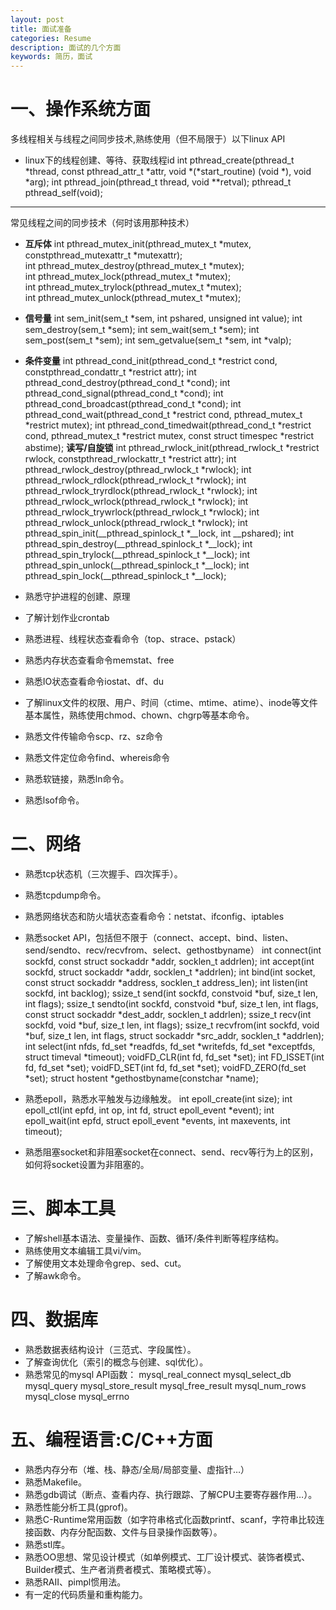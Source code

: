 ```yaml
---
layout: post
title: 面试准备
categories: Resume
description: 面试的几个方面
keywords: 简历，面试
---
```


# 一、操作系统方面

多线程相关与线程之间同步技术,熟练使用（但不局限于）以下linux API
* linux下的线程创建、等待、获取线程id
int pthread_create(pthread_t *thread, const pthread_attr_t *attr, void *(*start_routine) (void *), void *arg);
int pthread_join(pthread_t thread, void **retval);
pthread_t pthread_self(void);

-------

常见线程之间的同步技术（何时该用那种技术）
* **互斥体**
int pthread_mutex_init(pthread_mutex_t *mutex, constpthread_mutexattr_t *mutexattr);  
int pthread_mutex_destroy(pthread_mutex_t *mutex);  
int pthread_mutex_lock(pthread_mutex_t *mutex);  
int pthread_mutex_trylock(pthread_mutex_t *mutex);  
int pthread_mutex_unlock(pthread_mutex_t *mutex); 
* **信号量**
int sem_init(sem_t *sem, int pshared, unsigned int  value);
int sem_destroy(sem_t *sem);
int sem_wait(sem_t *sem); 
int sem_post(sem_t *sem);
int sem_getvalue(sem_t *sem, int *valp);
* **条件变量**
int pthread_cond_init(pthread_cond_t *restrict cond, constpthread_condattr_t *restrict attr);
int pthread_cond_destroy(pthread_cond_t *cond);
int pthread_cond_signal(pthread_cond_t *cond);
int pthread_cond_broadcast(pthread_cond_t *cond);
int pthread_cond_wait(pthread_cond_t *restrict cond, pthread_mutex_t *restrict mutex);
int pthread_cond_timedwait(pthread_cond_t *restrict cond, pthread_mutex_t *restrict mutex, const struct timespec *restrict abstime);
**读写/自旋锁**
 int pthread_rwlock_init(pthread_rwlock_t *restrict rwlock, constpthread_rwlockattr_t *restrict attr);
 int pthread_rwlock_destroy(pthread_rwlock_t *rwlock);
 int pthread_rwlock_rdlock(pthread_rwlock_t *rwlock);
 int pthread_rwlock_tryrdlock(pthread_rwlock_t *rwlock);
 int pthread_rwlock_wrlock(pthread_rwlock_t *rwlock);
 int pthread_rwlock_trywrlock(pthread_rwlock_t *rwlock);
 int pthread_rwlock_unlock(pthread_rwlock_t *rwlock);
int pthread_spin_init(__pthread_spinlock_t *__lock, int  __pshared);
int pthread_spin_destroy(__pthread_spinlock_t *__lock);
int pthread_spin_trylock(__pthread_spinlock_t *__lock);
int pthread_spin_unlock(__pthread_spinlock_t *__lock);
int pthread_spin_lock(__pthread_spinlock_t *__lock);

* 熟悉守护进程的创建、原理
* 了解计划作业crontab
* 熟悉进程、线程状态查看命令（top、strace、pstack）
* 熟悉内存状态查看命令memstat、free
* 熟悉IO状态查看命令iostat、df、du
* 了解linux文件的权限、用户、时间（ctime、mtime、atime）、inode等文件基本属性，熟练使用chmod、chown、chgrp等基本命令。
* 熟悉文件传输命令scp、rz、sz命令
* 熟悉文件定位命令find、whereis命令
* 熟悉软链接，熟悉ln命令。
* 熟悉lsof命令。

# 二、网络

* 熟悉tcp状态机（三次握手、四次挥手）。

* 熟悉tcpdump命令。

* 熟悉网络状态和防火墙状态查看命令：netstat、ifconfig、iptables

* 熟悉socket API，包括但不限于（connect、accept、bind、listen、send/sendto、recv/recvfrom、select、gethostbyname）
 int connect(int  sockfd, const struct sockaddr *addr, socklen_t addrlen);
 int accept(int  sockfd, struct sockaddr *addr, socklen_t *addrlen);
 int bind(int  socket, const struct sockaddr *address, socklen_t address_len);
 int listen(int  sockfd, int  backlog);
 ssize_t send(int  sockfd, constvoid *buf, size_t len, int  flags);
 ssize_t sendto(int  sockfd, constvoid *buf, size_t len, int  flags, const struct sockaddr *dest_addr, socklen_t addrlen);
 ssize_t recv(int  sockfd, void *buf, size_t len, int  flags);
 ssize_t recvfrom(int  sockfd, void *buf, size_t len, int  flags, struct sockaddr *src_addr, socklen_t *addrlen);
 int select(int  nfds, fd_set *readfds, fd_set *writefds, fd_set *exceptfds, struct timeval *timeout);
voidFD_CLR(int  fd, fd_set *set);
int   FD_ISSET(int  fd, fd_set *set);
voidFD_SET(int  fd, fd_set *set);
voidFD_ZERO(fd_set *set);
struct hostent *gethostbyname(constchar *name);

* 熟悉epoll，熟悉水平触发与边缘触发。
int epoll_create(int  size);
int epoll_ctl(int  epfd, int  op, int  fd, struct epoll_event *event);
int epoll_wait(int  epfd, struct epoll_event *events, int  maxevents, int  timeout);

* 熟悉阻塞socket和非阻塞socket在connect、send、recv等行为上的区别，如何将socket设置为非阻塞的。

# 三、脚本工具

* 了解shell基本语法、变量操作、函数、循环/条件判断等程序结构。
* 熟练使用文本编辑工具vi/vim。
* 了解使用文本处理命令grep、sed、cut。
* 了解awk命令。

# 四、数据库

* 熟悉数据表结构设计（三范式、字段属性）。
* 了解查询优化（索引的概念与创建、sql优化）。
* 熟悉常见的mysql API函数：
mysql_real_connect
mysql_select_db
mysql_query
mysql_store_result
mysql_free_result
mysql_num_rows
mysql_close
mysql_errno

# 五、编程语言:C/C++方面

* 熟悉内存分布（堆、栈、静态/全局/局部变量、虚指针…）
* 熟悉Makefile。
* 熟悉gdb调试（断点、查看内存、执行跟踪、了解CPU主要寄存器作用…）。
* 熟悉性能分析工具(gprof)。
* 熟悉C-Runtime常用函数（如字符串格式化函数printf、scanf，字符串比较连接函数、内存分配函数、文件与目录操作函数等）。
* 熟悉stl库。
* 熟悉OO思想、常见设计模式（如单例模式、工厂设计模式、装饰者模式、Builder模式、生产者消费者模式、策略模式等）。
* 熟悉RAII、pimpl惯用法。
* 有一定的代码质量和重构能力。
